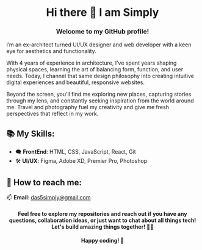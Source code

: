 <div align="center">
<h1>Hi there 👋 I am Simply</h1>
<h3> Welcome to my GitHub profile!</h3>
</div>

I’m an ex-architect turned UI/UX designer and web developer with a keen eye for aesthetics and functionality.

With 4 years of experience in architecture, I’ve spent years shaping physical spaces, learning the art of balancing form, function, and user needs. Today, I channel that same design philosophy into creating intuitive digital experiences and beautiful, responsive websites.

Beyond the screen, you’ll find me exploring new places, capturing stories through my lens, and constantly seeking inspiration from the world around me. Travel and photography fuel my creativity and give me fresh perspectives that reflect in my work.

</p>

## 📚 My Skills:

- 🗨️ **FrontEnd**: HTML, CSS, JavaScript, React, Git
- 🛠 **UI/UX**: Figma, Adobe XD, Premier Pro, Photoshop

## 🚀 How to reach me:
📫 **Email**: das5simply@gmail.com

<!-- 🔗 **LinkedIn**: <a href="" target="_blank" rel="noopener noreferrer">santuh</a> -->

<!-- 🌐 **Website**: <a href="" target="_blank" rel="noopener noreferrer">santuh.in</a> -->

<div align="center">
<h4> Feel free to explore my repositories and reach out if you have any questions, collaboration ideas, or just want to chat about all things tech! Let's build amazing things together! 🚀🌟</h4>

<h4>Happy coding! 🎉</h4>
</div>

<!-- 🐦 **Twitter**: [twitter.com/santuh](www.twitter.com/santuh) -->
